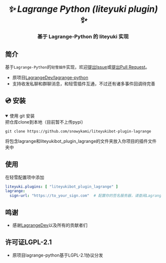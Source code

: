 <h1 align="center"><i>✨ Lagrange Python (liteyuki plugin) ✨ </i></h1>

<h3 align="center">基于 Lagrange-Python 的 liteyuki 实现</h3>

## 简介

基于`Lagrange-Python`的`轻雪插件`实现，欢迎[提出Issue](https://github.com/HornCopper/Lagrange-Python.OneBot/issues)或[提出Pull Request](https://github.com/HornCopper/Lagrange-Python.OneBot/pulls)。

- 原项目[LagrangeDev/lagrange-python](https://github.com/LagrangeDev/lagrange-python)
- 支持收发私聊和群聊消息，和轻雪插件互通，不过还有诸多事件回调待完善

## 💿 安装

<details open>
<summary>使用 git 安装</summary>
把仓库clone到本地（目前暂不上传pypi）

    git clone https://github.com/snowykami/liteyukibot-plugin-lagrange

</details>
将包含lagrange和liteyukibot_plugin_lagrange的文件夹放入你项目的插件文件夹中

## 使用
在轻雪配置项中添加
```yaml
liteyuki.plugins: [ "liteyukibot_plugin_lagrange" ]
lagrange:
  sign-url: "https://to_your_sign.com"  # 配置你的签名服务器，请查阅LagrangeDev/Lagrange.Core获取更多信息
```

## 鸣谢

- 感谢[LagrangeDev](https://github.com/LagrangeDev)以及所有的贡献者们

## 许可证LGPL-2.1

- 原项目lagrange-python基于LGPL-2.1协议分发